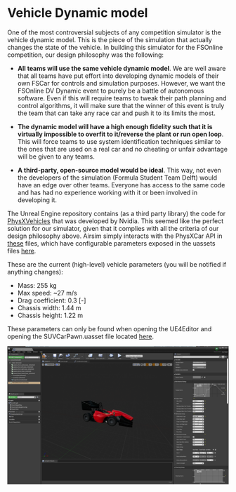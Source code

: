 # Vehicle Dynamic model

One of the most controversial subjects of any competition simulator is the vehicle dynamic model. This is the piece of the simulation that actually changes the state of the vehicle. In building this simulator for the FSOnline competition, our design philosophy was the following:

* **All teams will use the same vehicle dynamic model**. We are well aware that all teams have put effort into developing dynamic models of their own FSCar for controls and simulation purposes. However, we want the FSOnline DV Dynamic event to purely be a battle of autonomous software. Even if this will require teams to tweak their path planning and control algorithms, it will make sure that the winner of this event is truly the team that can take any race car and push it to its limits the most.

* **The dynamic model will have a high enough fidelity such that it is virtually impossible to overfit to it/reverse the plant or run open loop**. This will force teams to use system identification techniques similar to the ones that are used on a real car and no cheating or unfair advantage will be given to any teams.

* **A third-party, open-source model would be ideal**. This way, not even the developers of the simulation (Formula Student Team Delft) would have an edge over other teams. Everyone has access to the same code and has had no experience working with it or been involved in developing it.


The Unreal Engine repository contains (as a third party library) the code for [PhysXVehicles](https://docs.nvidia.com/gameworks/content/gameworkslibrary/physx/guide/Manual/Vehicles.html) that was developed by Nvidia. This seemed like the perfect solution for our simulator, given that it complies with all the criteria of our design philosophy above. Airsim simply interacts with the PhysXCar API in [these](https://github.com/FS-Online/Driverless-Competition-Simulator/tree/93fa784106c70e53e973e6d755ab5430feeef9da/UE4Project/Plugins/AirSim/Source/Vehicles/Car) files, which have configurable parameters exposed in the uassets files [here](https://github.com/FS-Online/Driverless-Competition-Simulator/tree/master/UE4Project/Plugins/AirSim/Content/VehicleAdv/SUV). 

These are the current (high-level) vehicle parameters (you will be notified if anything changes):

* Mass: 255 kg
* Max speed: ~27 m/s
* Drag coefficient: 0.3 [-]
* Chassis width: 1.44 m
* Chassis height: 1.22 m

These parameters can only be found when opening the UE4Editor and opening the SUVCarPawn.uasset file located [here](https://github.com/FS-Online/Driverless-Competition-Simulator/tree/master/UE4Project/Plugins/AirSim/Content/VehicleAdv/SUV).

![SUVCarPawn](images/vehicle_dynamic_model.png)
